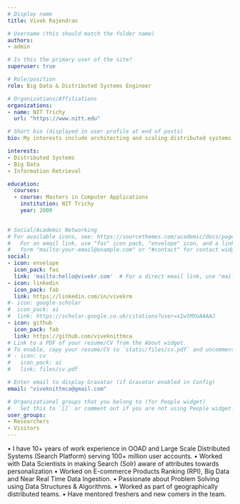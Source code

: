 ```yaml
---
# Display name
title: Vivek Rajendran

# Username (this should match the folder name)
authors:
- admin

# Is this the primary user of the site?
superuser: true

# Role/position
role: Big Data & Distributed Systems Engineer

# Organizations/Affiliations
organizations:
- name: NIT Trichy
  url: "https://www.nitt.edu"

# Short bio (displayed in user profile at end of posts)
bio: My interests include architecting and scaling distributed systems for large user bases.

interests:
- Distributed Systems
- Big Data
- Information Retrieval  

education:
  courses:
  - course: Masters in Computer Applications
    institution: NIT Trichy
    year: 2009
 

# Social/Academic Networking
# For available icons, see: https://sourcethemes.com/academic/docs/page-builder/#icons
#   For an email link, use "fas" icon pack, "envelope" icon, and a link in the
#   form "mailto:your-email@example.com" or "#contact" for contact widget.
social:
- icon: envelope
  icon_pack: fas
  link: 'mailto:hello@vivekr.com'  # For a direct email link, use "mailto:test@example.org".
- icon: linkedin
  icon_pack: fab
  link: https://linkedin.com/in/vivekrm
#- icon: google-scholar
#  icon_pack: ai
#  link: https://scholar.google.co.uk/citations?user=sIwtMXoAAAAJ
- icon: github
  icon_pack: fab
  link: https://github.com/viveknittmca
# Link to a PDF of your resume/CV from the About widget.
# To enable, copy your resume/CV to `static/files/cv.pdf` and uncomment the lines below.
# - icon: cv
#   icon_pack: ai
#   link: files/cv.pdf

# Enter email to display Gravatar (if Gravatar enabled in Config)
email: "viveknittmca@gmail.com"

# Organizational groups that you belong to (for People widget)
#   Set this to `[]` or comment out if you are not using People widget.
user_groups:
- Researchers
- Visitors
---
```


• I have 10+ years of work experience in OOAD and Large Scale Distributed Systems (Search Platform) serving 100+ million user accounts.
• Worked with Data Scientists in making Search (Solr) aware of attributes towards personalization
• Worked on E-commerce Products Ranking (RPI), Big Data and Near Real Time Data Ingestion.
• Passionate about Problem Solving using Data Structures & Algorithms.
• Worked as part of geographically distributed teams.
• Have mentored freshers and new comers in the team.
